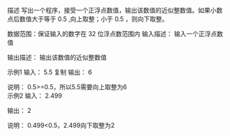描述
写出一个程序，接受一个正浮点数值，输出该数值的近似整数值。如果小数点后数值大于等于 0.5 ,向上取整；小于 0.5 ，则向下取整。

数据范围：保证输入的数字在 32 位浮点数范围内
输入描述：
输入一个正浮点数值

输出描述：
输出该数值的近似整数值

示例1
输入：
5.5
复制
输出：
6

说明：
0.5>=0.5，所以5.5需要向上取整为6   
示例2
输入：
2.499

输出：
2

说明：
0.499<0.5，2.499向下取整为2   